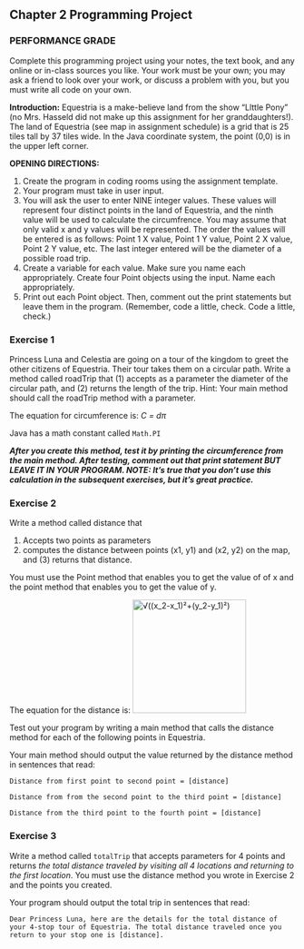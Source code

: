 ## Chapter 2 Programming Project
### PERFORMANCE GRADE

Complete this programming project using your notes, the text book, and any online or in-class sources you like.  Your work must be your own; you may ask a friend to look over your work, or discuss a problem with you, but you must write all code on your own.  

**Introduction:** Equestria is a make-believe land from the show “Llttle Pony” (no Mrs. Hasseld did not make up this assignment for her granddaughters!).  The land of Equestria (see map in assignment schedule) is a grid that is 25 tiles tall by 37 tiles wide. In the Java coordinate system, the point (0,0) is in the upper left corner.

**OPENING DIRECTIONS:**

1. Create the program in coding rooms using the assignment template.
2. Your program must take in user input.
3. You will ask the user to enter NINE integer values.  These values will represent four distinct points in the land of Equestria, and the ninth value will be used to calculate the circumfrence.  You may assume that only valid x and y values will be represented. The order the values will be entered is as follows: Point 1 X value, Point 1 Y value, Point 2 X value, Point 2 Y value, etc. The last integer entered will be the diameter of a possible road trip.
4. Create a variable for each value. Make sure you name each appropriately.
Create four Point objects using the input. Name each appropriately.
5. Print out each Point object. Then, comment out the print statements but leave them in the program. (Remember, code a little, check.  Code a little, check.)

### Exercise 1
Princess Luna and Celestia are going on a tour of the kingdom to greet the other citizens of Equestria.  Their tour takes them on a circular path.  Write a method called roadTrip that (1) accepts as a parameter the diameter of the circular path, and (2) returns the length of the trip.  Hint: Your main method should call the roadTrip method with a parameter.

The equation for circumference is: *C = dπ*

Java has a math constant called `Math.PI`

***After you create this method, test it by printing the circumference from the main method.  After testing, comment out that print statement BUT LEAVE IT IN YOUR PROGRAM.  NOTE: It’s true that you don’t use this calculation in the subsequent exercises, but it’s great practice.***

### Exercise 2
Write a method called distance that 

1. Accepts two points as parameters 
2. computes the distance between points (x1, y1) and (x2, y2) on the map, and (3) returns that distance. 

You must use the Point method that enables you to get the value of of x and the point method that enables you to get the value of y.

The equation for the distance is:  <img src="http://www.sciweavers.org/tex2img.php?eq=%20%5Csqrt%7B%28%28x_%7B2%7D%29%5E2%20-%20%28x_%7B1%7D%29%5E2%29%20%2B%20%28y_%7B2%7D%29%5E2%20-%20%28y_%7B1%7D%29%5E2%7D%7D%20&bc=White&fc=Black&im=jpg&fs=12&ff=arev&edit=0[/img]" alt="√((x_2-x_1)²+(y_2-y_1)²)" width="200"/>


Test out your program by writing a main method that calls the distance method for each of the following points in Equestria.  

Your main method should output the value returned by the distance method in sentences that read:

	Distance from first point to second point = [distance]
	
	Distance from from the second point to the third point = [distance]	
	
	Distance from the third point to the fourth point = [distance]



### Exercise 3
Write a method called `totalTrip` that accepts parameters for 4 points and returns *_the total distance traveled by visiting all 4 locations and returning to the first location_*. You must use the distance method you wrote in Exercise 2 and the points you created.

Your program should output the total trip in sentences that read: 

	Dear Princess Luna, here are the details for the total distance of your 4-stop tour of Equestria. The total distance traveled once you return to your stop one is [distance].
